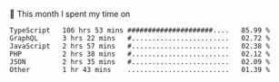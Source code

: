 📅 This month I spent my time on

<!--START_SECTION:waka-->

```text
TypeScript   106 hrs 53 mins #####################....   85.99 %
GraphQL      3 hrs 22 mins   #........................   02.72 %
JavaScript   2 hrs 57 mins   #........................   02.38 %
PHP          2 hrs 38 mins   #........................   02.12 %
JSON         2 hrs 35 mins   #........................   02.09 %
Other        1 hr 43 mins    .........................   01.39 %
```

<!--END_SECTION:waka-->
